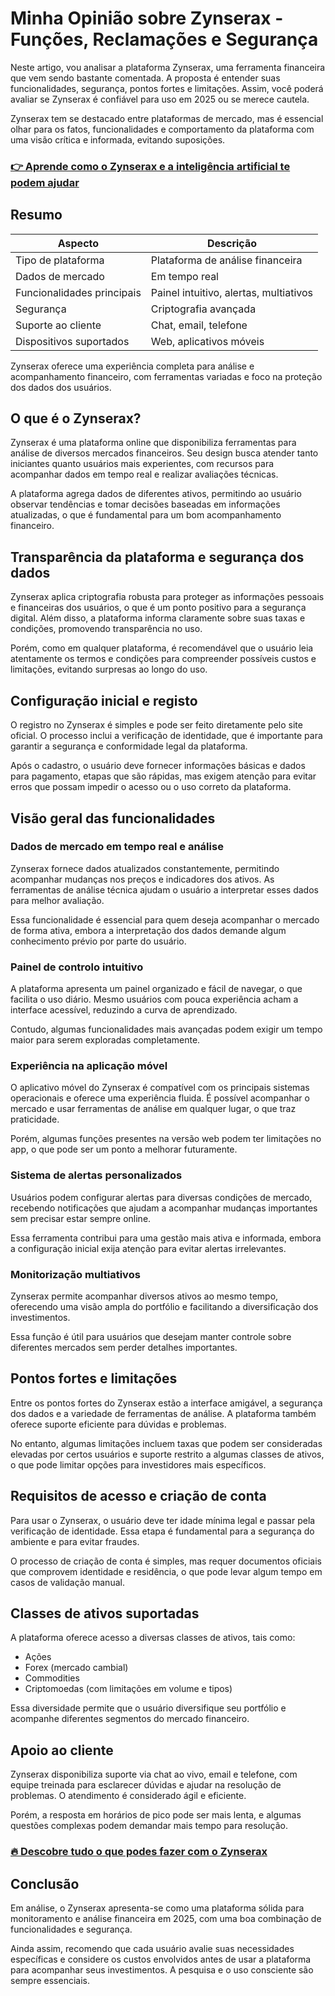 # Minha Opinião sobre Zynserax  - Funções, Reclamações e Segurança
 
Neste artigo, vou analisar a plataforma Zynserax, uma ferramenta financeira que vem sendo bastante comentada. A proposta é entender suas funcionalidades, segurança, pontos fortes e limitações. Assim, você poderá avaliar se Zynserax é confiável para uso em 2025 ou se merece cautela.

Zynserax tem se destacado entre plataformas de mercado, mas é essencial olhar para os fatos, funcionalidades e comportamento da plataforma com uma visão crítica e informada, evitando suposições.

### [👉 Aprende como o Zynserax e a inteligência artificial te podem ajudar](https://tinyurl.com/2y5dblbh)
## Resumo

| Aspecto                  | Descrição                              |
|--------------------------|--------------------------------------|
| Tipo de plataforma       | Plataforma de análise financeira     |
| Dados de mercado         | Em tempo real                        |
| Funcionalidades principais| Painel intuitivo, alertas, multiativos|
| Segurança               | Criptografia avançada                |
| Suporte ao cliente       | Chat, email, telefone                |
| Dispositivos suportados  | Web, aplicativos móveis              |

Zynserax oferece uma experiência completa para análise e acompanhamento financeiro, com ferramentas variadas e foco na proteção dos dados dos usuários.

## O que é o Zynserax?
Zynserax é uma plataforma online que disponibiliza ferramentas para análise de diversos mercados financeiros. Seu design busca atender tanto iniciantes quanto usuários mais experientes, com recursos para acompanhar dados em tempo real e realizar avaliações técnicas.

A plataforma agrega dados de diferentes ativos, permitindo ao usuário observar tendências e tomar decisões baseadas em informações atualizadas, o que é fundamental para um bom acompanhamento financeiro.

## Transparência da plataforma e segurança dos dados
Zynserax aplica criptografia robusta para proteger as informações pessoais e financeiras dos usuários, o que é um ponto positivo para a segurança digital. Além disso, a plataforma informa claramente sobre suas taxas e condições, promovendo transparência no uso.

Porém, como em qualquer plataforma, é recomendável que o usuário leia atentamente os termos e condições para compreender possíveis custos e limitações, evitando surpresas ao longo do uso.

## Configuração inicial e registo
O registro no Zynserax é simples e pode ser feito diretamente pelo site oficial. O processo inclui a verificação de identidade, que é importante para garantir a segurança e conformidade legal da plataforma.

Após o cadastro, o usuário deve fornecer informações básicas e dados para pagamento, etapas que são rápidas, mas exigem atenção para evitar erros que possam impedir o acesso ou o uso correto da plataforma.

## Visão geral das funcionalidades

### Dados de mercado em tempo real e análise
Zynserax fornece dados atualizados constantemente, permitindo acompanhar mudanças nos preços e indicadores dos ativos. As ferramentas de análise técnica ajudam o usuário a interpretar esses dados para melhor avaliação.

Essa funcionalidade é essencial para quem deseja acompanhar o mercado de forma ativa, embora a interpretação dos dados demande algum conhecimento prévio por parte do usuário.

### Painel de controlo intuitivo
A plataforma apresenta um painel organizado e fácil de navegar, o que facilita o uso diário. Mesmo usuários com pouca experiência acham a interface acessível, reduzindo a curva de aprendizado.

Contudo, algumas funcionalidades mais avançadas podem exigir um tempo maior para serem exploradas completamente.

### Experiência na aplicação móvel
O aplicativo móvel do Zynserax é compatível com os principais sistemas operacionais e oferece uma experiência fluida. É possível acompanhar o mercado e usar ferramentas de análise em qualquer lugar, o que traz praticidade.

Porém, algumas funções presentes na versão web podem ter limitações no app, o que pode ser um ponto a melhorar futuramente.

### Sistema de alertas personalizados
Usuários podem configurar alertas para diversas condições de mercado, recebendo notificações que ajudam a acompanhar mudanças importantes sem precisar estar sempre online.

Essa ferramenta contribui para uma gestão mais ativa e informada, embora a configuração inicial exija atenção para evitar alertas irrelevantes.

### Monitorização multiativos
Zynserax permite acompanhar diversos ativos ao mesmo tempo, oferecendo uma visão ampla do portfólio e facilitando a diversificação dos investimentos.

Essa função é útil para usuários que desejam manter controle sobre diferentes mercados sem perder detalhes importantes.

## Pontos fortes e limitações
Entre os pontos fortes do Zynserax estão a interface amigável, a segurança dos dados e a variedade de ferramentas de análise. A plataforma também oferece suporte eficiente para dúvidas e problemas.

No entanto, algumas limitações incluem taxas que podem ser consideradas elevadas por certos usuários e suporte restrito a algumas classes de ativos, o que pode limitar opções para investidores mais específicos.

## Requisitos de acesso e criação de conta
Para usar o Zynserax, o usuário deve ter idade mínima legal e passar pela verificação de identidade. Essa etapa é fundamental para a segurança do ambiente e para evitar fraudes.

O processo de criação de conta é simples, mas requer documentos oficiais que comprovem identidade e residência, o que pode levar algum tempo em casos de validação manual.

## Classes de ativos suportadas
A plataforma oferece acesso a diversas classes de ativos, tais como:

- Ações  
- Forex (mercado cambial)  
- Commodities  
- Criptomoedas (com limitações em volume e tipos)

Essa diversidade permite que o usuário diversifique seu portfólio e acompanhe diferentes segmentos do mercado financeiro.

## Apoio ao cliente
Zynserax disponibiliza suporte via chat ao vivo, email e telefone, com equipe treinada para esclarecer dúvidas e ajudar na resolução de problemas. O atendimento é considerado ágil e eficiente.

Porém, a resposta em horários de pico pode ser mais lenta, e algumas questões complexas podem demandar mais tempo para resolução.

### [🔥 Descobre tudo o que podes fazer com o Zynserax](https://tinyurl.com/2y5dblbh)
## Conclusão
Em análise, o Zynserax apresenta-se como uma plataforma sólida para monitoramento e análise financeira em 2025, com uma boa combinação de funcionalidades e segurança.

Ainda assim, recomendo que cada usuário avalie suas necessidades específicas e considere os custos envolvidos antes de usar a plataforma para acompanhar seus investimentos. A pesquisa e o uso consciente são sempre essenciais.